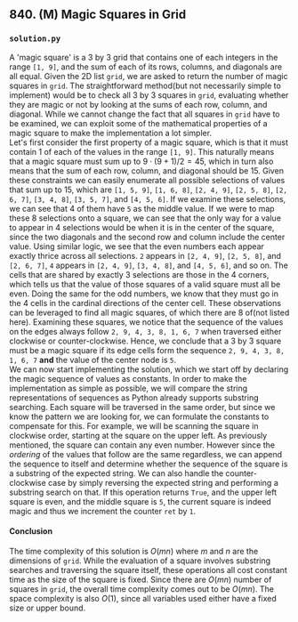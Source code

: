 ## 840. (M) Magic Squares in Grid

### `solution.py`
A 'magic square' is a 3 by 3 grid that contains one of each integers in the range `[1, 9]`, and the sum of each of its rows, columns, and diagonals are all equal. Given the 2D list `grid`, we are asked to return the number of magic squares in `grid`. The straightforward method(but not necessarily simple to implement) would be to check all 3 by 3 squares in `grid`, evaluating whether they are magic or not by looking at the sums of each row, column, and diagonal. While we cannot change the fact that all squares in `grid` have to be examined, we can exploit some of the mathematical properties of a magic square to make the implementation a lot simpler.  
Let's first consider the first property of a magic square, which is that it must contain 1 of each of the values in the range `[1, 9]`. This naturally means that a magic square must sum up to $9\cdot(9+1) / 2 = 45$, which in turn also means that the sum of each row, column, and diagonal should be 15. Given these constraints we can easily enumerate all possible selections of values that sum up to 15, which are `[1, 5, 9]`, `[1, 6, 8]`, `[2, 4, 9]`, `[2, 5, 8]`, `[2, 6, 7]`, `[3, 4, 8]`, `[3, 5, 7]`, and `[4, 5, 6]`. If we examine these selections, we can see that 4 of them have `5` as the middle value. If we were to map these 8 selections onto a square, we can see that the only way for a value to appear in 4 selections would be when it is in the center of the square, since the two diagonals and the second row and column include the center value. Using similar logic, we see that the even numbers each appear exactly thrice across all selections. `2` appears in `[2, 4, 9]`, `[2, 5, 8]`, and `[2, 6, 7]`, `4` appears in `[2, 4, 9]`, `[3, 4, 8]`, and `[4, 5, 6]`, and so on. The cells that are shared by exactly 3 selections are those in the 4 corners, which tells us that the value of those squares of a valid square must all be even. Doing the same for the odd numbers, we know that they must go in the 4 cells in the cardinal directions of the center cell. These observations can be leveraged to find all magic squares, of which there are 8 of(not listed here). Examining these squares, we notice that the sequence of the values on the edges always follow `2, 9, 4, 3, 8, 1, 6, 7` when traversed either clockwise or counter-clockwise. Hence, we conclude that a 3 by 3 square must be a magic square if its edge cells form the sequence `2, 9, 4, 3, 8, 1, 6, 7` **and** the value of the center node is `5`.  
We can now start implementing the solution, which we start off by declaring the magic sequence of values as constants. In order to make the implementation as simple as possible, we will compare the string representations of sequences as Python already supports substring searching. Each square will be traversed in the same order, but since we know the pattern we are looking for, we can formulate the constants to compensate for this. For example, we will be scanning the square in clockwise order, starting at the square on the upper left. As previously mentioned, the square can contain any even number. However since the *ordering* of the values that follow are the same regardless, we can append the sequence to itself and determine whether the sequence of the square is a substring of the expected string. We can also handle the counter-clockwise case by simply reversing the expected string and performing a substring search on that. If this operation returns `True`, and the upper left square is even, and the middle square is `5`, the current square is indeed magic and thus we increment the counter `ret` by `1`.  

#### Conclusion
The time complexity of this solution is $O(mn)$ where $m$ and $n$ are the dimensions of `grid`. While the evaluation of a square involves substring searches and traversing the square itself, these operations all cost constant time as the size of the square is fixed. Since there are $O(mn)$ number of squares in `grid`, the overall time complexity comes out to be $O(mn)$. The space complexity is also $O(1)$, since all variables used either have a fixed size or upper bound.  
  

